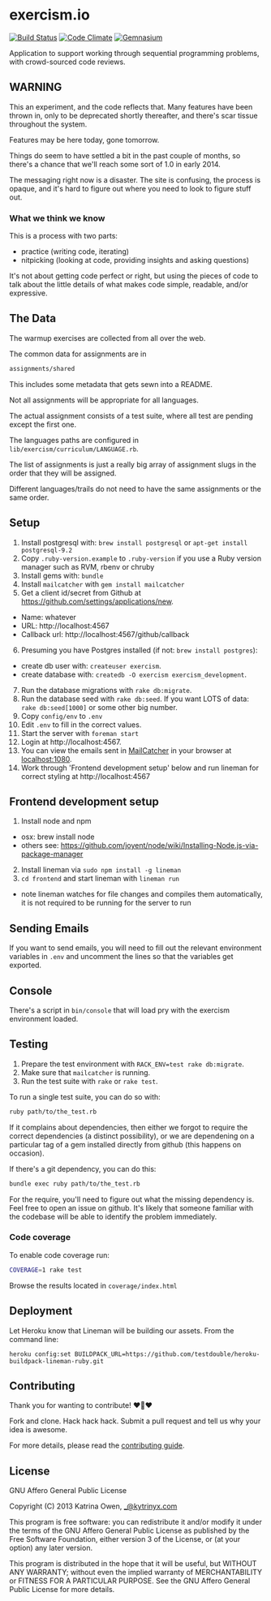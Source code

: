 # exercism.io

[![Build Status](https://travis-ci.org/exercism/exercism.io.png?branch=master)](https://travis-ci.org/exercism/exercism.io)
[![Code Climate](https://codeclimate.com/github/exercism/exercism.io.png)](https://codeclimate.com/github/exercism/exercism.io)
[![Gemnasium](https://gemnasium.com/exercism/exercism.io.png)](https://gemnasium.com/exercism/exercism.io)

Application to support working through sequential programming problems, with
crowd-sourced code reviews.

## WARNING

This an experiment, and the code reflects that. Many features have been thrown
in, only to be deprecated shortly thereafter, and there's scar tissue
throughout the system.

Features may be here today, gone tomorrow.

Things do seem to have settled a bit in the past couple of months, so there's
a chance that we'll reach some sort of 1.0 in early 2014.

The messaging right now is a disaster. The site is confusing, the process is
opaque, and it's hard to figure out where you need to look to figure stuff
out.

### What we think we know

This is a process with two parts:

* practice (writing code, iterating)
* nitpicking (looking at code, providing insights and asking questions)

It's not about getting code perfect or right, but using the pieces of code to
talk about the little details of what makes code simple, readable, and/or
expressive.

## The Data

The warmup exercises are collected from all over the web.

The common data for assignments are in

```bash
assignments/shared
```

This includes some metadata that gets sewn into a README.

Not all assignments will be appropriate for all languages.

The actual assignment consists of a test suite, where all test are pending
except the first one.

The languages paths are configured in `lib/exercism/curriculum/LANGUAGE.rb`.

The list of assignments is just a really big array of assignment slugs in the order that they will be assigned.

Different languages/trails do not need to have the same assignments or the same order.

## Setup

1. Install postgresql with: `brew install postgresql` or `apt-get install postgresql-9.2`
2. Copy `.ruby-version.example` to `.ruby-version` if you use a Ruby version manager such as RVM, rbenv or chruby
3. Install gems with: `bundle`
4. Install `mailcatcher` with `gem install mailcatcher`
5. Get a client id/secret from Github at https://github.com/settings/applications/new.
  * Name: whatever
  * URL: http://localhost:4567
  * Callback url: http://localhost:4567/github/callback
6. Presuming you have Postgres installed (if not: `brew install postgres`):
  * create db user with: `createuser exercism`.
  * create database with: `createdb -O exercism exercism_development`.
7. Run the database migrations with `rake db:migrate`.
8. Run the database seed with `rake db:seed`. If you want LOTS of data: `rake db:seed[1000]` or some other big number.
9. Copy `config/env` to `.env`
10. Edit `.env` to fill in the correct values.
11. Start the server with `foreman start`
12. Login at http://localhost:4567.
13. You can view the emails sent in [MailCatcher](http://mailcatcher.me/) in your browser at [localhost:1080](http://localhost:1080).
14. Work through 'Frontend development setup' below and run lineman for correct styling at http://localhost:4567

## Frontend development setup
1. Install node and npm
  * osx: brew install node
  * others see: https://github.com/joyent/node/wiki/Installing-Node.js-via-package-manager
2. Install lineman via `sudo npm install -g lineman`
3. `cd frontend` and start lineman with `lineman run`
  * note lineman watches for file changes and compiles them automatically, it is not required to be running for the server to run

## Sending Emails

If you want to send emails, you will need to fill out the relevant environment variables in `.env` and uncomment the lines so that the variables get exported.

## Console

There's a script in `bin/console` that will load pry with the exercism environment loaded.

## Testing

1. Prepare the test environment with `RACK_ENV=test rake db:migrate`.
2. Make sure that `mailcatcher` is running.
3. Run the test suite with `rake` or `rake test`.

To run a single test suite, you can do so with:

```bash
ruby path/to/the_test.rb
```

If it complains about dependencies, then either we forgot to require the correct dependencies (a distinct possibility), or we are dependening on a particular tag of a gem installed directly from github (this happens on occasion).

If there's a git dependency, you can do this:

```bash
bundle exec ruby path/to/the_test.rb
```

For the require, you'll need to figure out what the missing dependency is. Feel free to open an issue on github. It's likely that someone familiar with the codebase will be able to identify the problem immediately.

### Code coverage

To enable code coverage run:

```bash
COVERAGE=1 rake test
```

Browse the results located in `coverage/index.html`

## Deployment

Let Heroku know that Lineman will be building our assets. From the command line:
```
heroku config:set BUILDPACK_URL=https://github.com/testdouble/heroku-buildpack-lineman-ruby.git
```

## Contributing

Thank you for wanting to contribute! :heart::sparkling_heart::heart:

Fork and clone. Hack hack hack.
Submit a pull request and tell us why your idea is awesome.

For more details, please read the [contributing guide](https://github.com/exercism/exercism.io/blob/master/CONTRIBUTING.md).

## License

GNU Affero General Public License

Copyright (C) 2013 Katrina Owen, _@kytrinyx.com

This program is free software: you can redistribute it and/or modify
it under the terms of the GNU Affero General Public License as published by
the Free Software Foundation, either version 3 of the License, or
(at your option) any later version.

This program is distributed in the hope that it will be useful,
but WITHOUT ANY WARRANTY; without even the implied warranty of
MERCHANTABILITY or FITNESS FOR A PARTICULAR PURPOSE.  See the
GNU Affero General Public License for more details.

